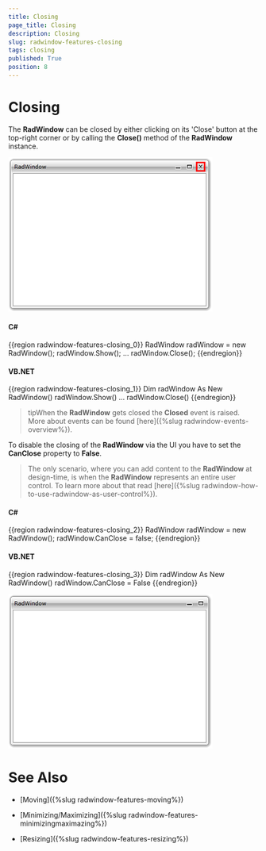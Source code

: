 ```yaml
---
title: Closing
page_title: Closing
description: Closing
slug: radwindow-features-closing
tags: closing
published: True
position: 8
---
```


# Closing

The __RadWindow__ can be closed by either clicking on its 'Close' button at the top-right corner or by calling the __Close()__ method of the __RadWindow__ instance.

![](images/RadWindow_Features_Closing_01.png)

#### __C#__

{{region radwindow-features-closing_0}}
	RadWindow radWindow = new RadWindow();
	radWindow.Show();
	...
	radWindow.Close();
{{endregion}}

#### __VB.NET__

{{region radwindow-features-closing_1}}
	Dim radWindow As New RadWindow()
	radWindow.Show()
	...
	radWindow.Close()
{{endregion}}

>tipWhen the __RadWindow__ gets closed the __Closed__ event is raised. More about events can be found [here]({%slug radwindow-events-overview%}).

To disable the closing of the __RadWindow__ via the UI you have to set the __CanClose__ property to __False__.

>The only scenario, where you can add content to the __RadWindow__ at design-time, is when the __RadWindow__ represents an entire user control. To learn more about that read [here]({%slug radwindow-how-to-use-radwindow-as-user-control%}).

#### __C#__

{{region radwindow-features-closing_2}}
	RadWindow radWindow = new RadWindow();
	radWindow.CanClose = false;
{{endregion}}

#### __VB.NET__

{{region radwindow-features-closing_3}}
	Dim radWindow As New RadWindow()
	radWindow.CanClose = False
{{endregion}}

![](images/RadWindow_Features_Closing_02.png)

# See Also

 * [Moving]({%slug radwindow-features-moving%})

 * [Minimizing/Maximizing]({%slug radwindow-features-minimizingmaximazing%})

 * [Resizing]({%slug radwindow-features-resizing%})
